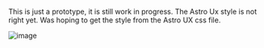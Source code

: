 This is just a prototype, it is still work in progress. The Astro Ux style is not right yet. Was hoping to get the style from the Astro UX css file.

![image](https://github.com/user-attachments/assets/a8282eff-02ea-4121-bae4-cb04e2bf5182)

